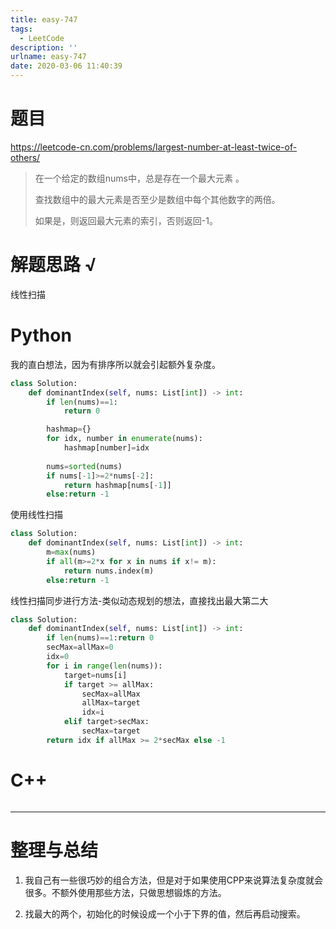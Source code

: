 ```yaml
---
title: easy-747
tags:
  - LeetCode
description: ''
urlname: easy-747
date: 2020-03-06 11:40:39
---
```


# 题目

https://leetcode-cn.com/problems/largest-number-at-least-twice-of-others/

> 在一个给定的数组nums中，总是存在一个最大元素 。
>
> 查找数组中的最大元素是否至少是数组中每个其他数字的两倍。
>
> 如果是，则返回最大元素的索引，否则返回-1。
>



# 解题思路 √

线性扫描

# Python

我的直白想法，因为有排序所以就会引起额外复杂度。

```python
class Solution:
    def dominantIndex(self, nums: List[int]) -> int:
        if len(nums)==1:
            return 0

        hashmap={}
        for idx, number in enumerate(nums):
            hashmap[number]=idx
        
        nums=sorted(nums)
        if nums[-1]>=2*nums[-2]:
            return hashmap[nums[-1]]
        else:return -1
```

使用线性扫描

```python
class Solution:
    def dominantIndex(self, nums: List[int]) -> int:
        m=max(nums)
        if all(m>=2*x for x in nums if x!= m):
            return nums.index(m)
        else:return -1
```

线性扫描同步进行方法-类似动态规划的想法，直接找出最大第二大

```python
class Solution:
    def dominantIndex(self, nums: List[int]) -> int:
        if len(nums)==1:return 0
        secMax=allMax=0
        idx=0
        for i in range(len(nums)):
            target=nums[i]
            if target >= allMax:
                secMax=allMax
                allMax=target
                idx=i
            elif target>secMax:
                secMax=target           
        return idx if allMax >= 2*secMax else -1
```

# C++

```cpp

```

---



# 整理与总结

1. 我自己有一些很巧妙的组合方法，但是对于如果使用CPP来说算法复杂度就会很多。不额外使用那些方法，只做思想锻炼的方法。

2. 找最大的两个，初始化的时候设成一个小于下界的值，然后再启动搜索。

    

